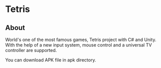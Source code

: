 # Tetris
## About
World's one of the most famous games, Tetris project with C# and Unity. With the help of a new input system, mouse control and a universal TV controller are supported.

You can download APK file in apk directory.
